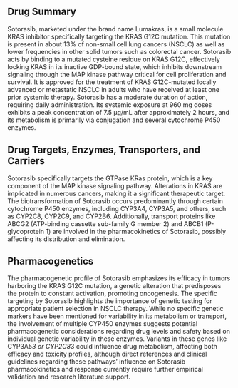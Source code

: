 ## Drug Summary
Sotorasib, marketed under the brand name Lumakras, is a small molecule KRAS inhibitor specifically targeting the KRAS G12C mutation. This mutation is present in about 13% of non-small cell lung cancers (NSCLC) as well as lower frequencies in other solid tumors such as colorectal cancer. Sotorasib acts by binding to a mutated cysteine residue on KRAS G12C, effectively locking KRAS in its inactive GDP-bound state, which inhibits downstream signaling through the MAP kinase pathway critical for cell proliferation and survival. It is approved for the treatment of KRAS G12C-mutated locally advanced or metastatic NSCLC in adults who have received at least one prior systemic therapy. Sotorasib has a moderate duration of action, requiring daily administration. Its systemic exposure at 960 mg doses exhibits a peak concentration of 7.5 µg/mL after approximately 2 hours, and its metabolism is primarily via conjugation and several cytochrome P450 enzymes.

## Drug Targets, Enzymes, Transporters, and Carriers
Sotorasib specifically targets the GTPase KRas protein, which is a key component of the MAP kinase signaling pathway. Alterations in KRAS are implicated in numerous cancers, making it a significant therapeutic target. The biotransformation of Sotorasib occurs predominantly through certain cytochrome P450 enzymes, including CYP3A4, CYP3A5, and others, such as CYP2C8, CYP2C9, and CYP2B6. Additionally, transport proteins like ABCG2 (ATP-binding cassette sub-family G member 2) and ABCB1 (P-glycoprotein 1) are involved in the pharmacokinetics of Sotorasib, possibly affecting its distribution and elimination.

## Pharmacogenetics
The pharmacogenetic profile of Sotorasib emphasizes its efficacy in tumors harboring the KRAS G12C mutation, a genetic alteration that predisposes the protein to constant activation, promoting oncogenesis. The specific targeting by Sotorasib highlights the importance of genetic testing for appropriate patient selection in NSCLC therapy. While no specific genetic markers have been mentioned for variability in its metabolism or transport, the involvement of multiple CYP450 enzymes suggests potential pharmacogenetic considerations regarding drug levels and safety based on individual genetic variability in these enzymes. Variants in these genes like CYP3A5*3 or CYP2C8*3 could influence drug metabolism, affecting both efficacy and toxicity profiles, although direct references and clinical guidelines regarding these pathways’ influence on Sotorasib pharmacokinetics and response currently require further empirical validation and research literature support.